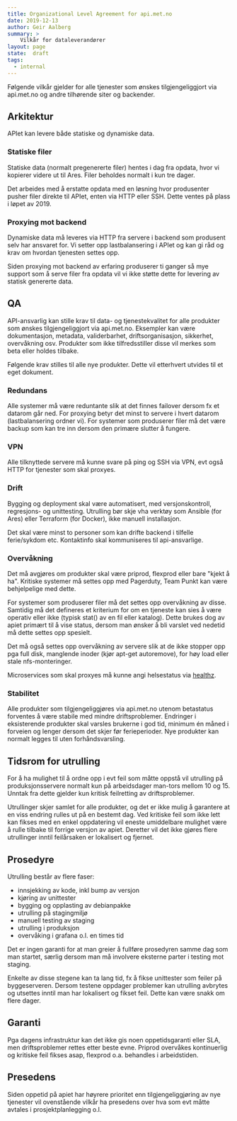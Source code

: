 ```yaml
---
title: Organizational Level Agreement for api.met.no
date: 2019-12-13
author: Geir Aalberg
summary: >
    Vilkår for dataleverandører
layout: page
state:  draft
tags:
  - internal
---
```


Følgende vilkår gjelder for alle tjenester som ønskes tilgjengeliggjort via
api.met.no og andre tilhørende siter og backender.

Arkitektur
----------

APIet kan levere både statiske og dynamiske data.

### Statiske filer

Statiske data (normalt pregenererte filer) hentes i dag fra opdata, hvor vi
kopierer videre ut til Ares. Filer beholdes normalt i kun tre dager.

Det arbeides med å erstatte opdata med en løsning hvor produsenter pusher filer
direkte til APIet, enten via HTTP eller SSH. Dette ventes på plass i løpet av 2019.

### Proxying mot backend

Dynamiske data må leveres via HTTP fra servere i backend som produsent
selv har ansvaret for. Vi setter opp lastbalansering i APIet og kan gi råd
og krav om hvordan tjenesten settes opp.

Siden proxying mot backend av erfaring produserer ti ganger så mye support som
å serve filer fra opdata vil vi ikke støtte dette for levering av statisk
genererte data.

QA
--

API-ansvarlig kan stille krav til data- og tjenestekvalitet for alle
produkter som ønskes tilgjengeliggjort via api.met.no. Eksempler kan være
dokumentasjon, metadata, validerbarhet, driftsorganisasjon, sikkerhet,
overvåkning osv. Produkter som ikke tilfredsstiller disse vil merkes som
beta eller holdes tilbake.

Følgende krav stilles til alle nye produkter. Dette vil etterhvert utvides
til et eget dokument.

### Redundans

Alle systemer må være reduntante slik at det finnes failover dersom fx et datarom
går ned. For proxying betyr det minst to servere i hvert datarom (lastbalansering
ordner vi). For systemer som produserer filer må det være backup som kan tre inn
dersom den primære slutter å fungere.

### VPN

Alle tilknyttede servere må kunne svare på ping og SSH via VPN, evt også
HTTP for tjenester som skal proxyes.

### Drift

Bygging og deployment skal være automatisert, med versjonskontroll, regresjons-
og unittesting. Utrulling bør skje vha verktøy som Ansible (for Ares) eller
Terraform (for Docker), ikke manuell installasjon.

Det skal være minst to personer som kan drifte backend i tilfelle ferie/sykdom etc.
Kontaktinfo skal kommuniseres til api-ansvarlige.

### Overvåkning

Det må avgjøres om produkter skal være priprod, flexprod eller bare "kjekt å ha".
Kritiske systemer må settes opp med Pagerduty, Team Punkt kan være behjelpelige med dette.

For systemer som produserer filer må det settes opp overvåkning av disse.
Samtidig må det defineres et kriterium for om en tjeneste kan sies å være operativ
eller ikke (typisk stat() av en fil eller katalog). Dette brukes dog av apiet
primært til å vise status, dersom man ønsker å bli varslet ved nedetid må dette
settes opp spesielt.

Det må også settes opp overvåkning av servere slik at de ikke stopper opp pga
full disk, manglende inoder (kjør apt-get autoremove), for høy load eller stale
nfs-monteringer.

Microservices som skal proxyes må kunne angi helsestatus via
[healthz](https://gitlab.met.no/team-punkt/weatherapi3/wikis/Healthz-format).

### Stabilitet

Alle produkter som tilgjengeliggjøres via api.met.no utenom betastatus
forventes å være stabile med mindre driftsproblemer. Endringer i
eksisterende produkter skal varsles brukerne i god tid, minimum én måned i
forveien og lenger dersom det skjer før ferieperioder. Nye produkter kan
normalt legges til uten forhåndsvarsling.

Tidsrom for utrulling
---------------------

For å ha mulighet til å ordne opp i evt feil som måtte oppstå vil utrulling
på produksjonsservere normalt kun på arbeidsdager man-tors mellom 10 og 15.
Unntak fra dette gjelder kun kritisk feilretting av driftsproblemer.

Utrullinger skjer samlet for alle produkter, og det er ikke mulig å
garantere at en viss endring rulles ut på en bestemt dag. Ved kritiske feil
som ikke lett kan fikses med en enkel oppdatering vil eneste umiddelbare
mulighet være å rulle tilbake til forrige versjon av apiet. Deretter vil det
ikke gjøres flere utrullinger inntil feilårsaken er lokalisert og fjernet.

Prosedyre
---------

Utrulling består av flere faser:

- innsjekking av kode, inkl bump av versjon
- kjøring av unittester
- bygging og opplasting av debianpakke
- utrulling på stagingmiljø
- manuell testing av staging
- utrulling i produksjon
- overvåking i grafana o.l. en times tid

Det er ingen garanti for at man greier å fullføre prosedyren samme dag som
man startet, særlig dersom man må involvere eksterne parter i testing mot
staging.

Enkelte av disse stegene kan ta lang tid, fx å fikse unittester som feiler
på byggeserveren. Dersom testene oppdager problemer kan utrulling avbrytes
og utsettes inntil man har lokalisert og fikset feil. Dette kan være snakk
om flere dager.

Garanti
-------

Pga dagens infrastruktur kan det ikke gis noen oppetidsgaranti eller SLA,
men driftsproblemer rettes etter beste evne. Priprod overvåkes kontinuerlig
og kritiske feil fikses asap, flexprod o.a. behandles i arbeidstiden.

Presedens
---------

Siden oppetid på apiet har høyrere prioritet enn tilgjengeliggjøring av nye
tjenester vil ovenstående vilkår ha presedens over hva som evt måtte avtales
i prosjektplanlegging o.l.
